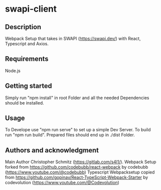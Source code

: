 # swapi-client

## Description

Webpack Setup that takes in SWAPI (https://swapi.dev/) with React, Typescript and Axios.

## Requirements

Node.js

## Getting started

Simply run "npm install" in root Folder and all the needed Dependencies should be installed.

## Usage

To Develope use "npm run serve" to set up a simple Dev Server.
To build run "npm run build". Prepared files should end up in ./dist Folder.

## Authors and acknowledgment

Main Author Christopher Schmitz (https://gitlab.com/s4l1/).
Webpack Setup forked from https://github.com/codebubb/react-webpack by codebubb (https://www.youtube.com/@codebubb)
Typescript Webpacksetup copied from https://github.com/gopinav/React-TypeScript-Webpack-Starter by codevolution (https://www.youtube.com/@Codevolution)